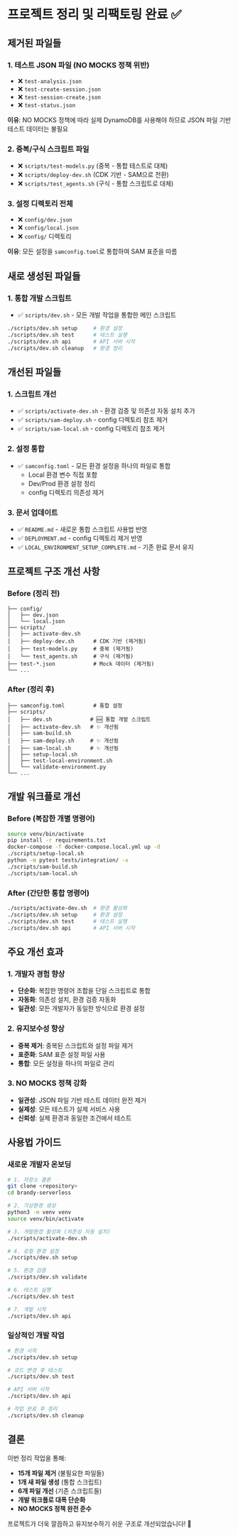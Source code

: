 # 프로젝트 정리 및 리팩토링 완료 ✅

## 제거된 파일들

### 1. 테스트 JSON 파일 (NO MOCKS 정책 위반)
- ❌ `test-analysis.json`
- ❌ `test-create-session.json` 
- ❌ `test-session-create.json`
- ❌ `test-status.json`

**이유**: NO MOCKS 정책에 따라 실제 DynamoDB를 사용해야 하므로 JSON 파일 기반 테스트 데이터는 불필요

### 2. 중복/구식 스크립트 파일
- ❌ `scripts/test-models.py` (중복 - 통합 테스트로 대체)
- ❌ `scripts/deploy-dev.sh` (CDK 기반 - SAM으로 전환)
- ❌ `scripts/test_agents.sh` (구식 - 통합 스크립트로 대체)

### 3. 설정 디렉토리 전체
- ❌ `config/dev.json`
- ❌ `config/local.json`
- ❌ `config/` 디렉토리

**이유**: 모든 설정을 `samconfig.toml`로 통합하여 SAM 표준을 따름

## 새로 생성된 파일들

### 1. 통합 개발 스크립트
- ✅ `scripts/dev.sh` - 모든 개발 작업을 통합한 메인 스크립트

```bash
./scripts/dev.sh setup     # 환경 설정
./scripts/dev.sh test      # 테스트 실행  
./scripts/dev.sh api       # API 서버 시작
./scripts/dev.sh cleanup   # 환경 정리
```

## 개선된 파일들

### 1. 스크립트 개선
- ✅ `scripts/activate-dev.sh` - 환경 검증 및 의존성 자동 설치 추가
- ✅ `scripts/sam-deploy.sh` - config 디렉토리 참조 제거
- ✅ `scripts/sam-local.sh` - config 디렉토리 참조 제거

### 2. 설정 통합
- ✅ `samconfig.toml` - 모든 환경 설정을 하나의 파일로 통합
  - Local 환경 변수 직접 포함
  - Dev/Prod 환경 설정 정리
  - config 디렉토리 의존성 제거

### 3. 문서 업데이트
- ✅ `README.md` - 새로운 통합 스크립트 사용법 반영
- ✅ `DEPLOYMENT.md` - config 디렉토리 제거 반영
- ✅ `LOCAL_ENVIRONMENT_SETUP_COMPLETE.md` - 기존 완료 문서 유지

## 프로젝트 구조 개선 사항

### Before (정리 전)
```
├── config/
│   ├── dev.json
│   └── local.json
├── scripts/
│   ├── activate-dev.sh
│   ├── deploy-dev.sh      # CDK 기반 (제거됨)
│   ├── test-models.py     # 중복 (제거됨)
│   └── test_agents.sh     # 구식 (제거됨)
├── test-*.json            # Mock 데이터 (제거됨)
└── ...
```

### After (정리 후)
```
├── samconfig.toml         # 통합 설정
├── scripts/
│   ├── dev.sh            # 🆕 통합 개발 스크립트
│   ├── activate-dev.sh   # ✨ 개선됨
│   ├── sam-build.sh
│   ├── sam-deploy.sh     # ✨ 개선됨
│   ├── sam-local.sh      # ✨ 개선됨
│   ├── setup-local.sh
│   ├── test-local-environment.sh
│   └── validate-environment.py
└── ...
```

## 개발 워크플로 개선

### Before (복잡한 개별 명령어)
```bash
source venv/bin/activate
pip install -r requirements.txt
docker-compose -f docker-compose.local.yml up -d
./scripts/setup-local.sh
python -m pytest tests/integration/ -v
./scripts/sam-build.sh
./scripts/sam-local.sh
```

### After (간단한 통합 명령어)
```bash
./scripts/activate-dev.sh  # 환경 활성화
./scripts/dev.sh setup     # 환경 설정
./scripts/dev.sh test      # 테스트 실행
./scripts/dev.sh api       # API 서버 시작
```

## 주요 개선 효과

### 1. 개발자 경험 향상
- **단순화**: 복잡한 명령어 조합을 단일 스크립트로 통합
- **자동화**: 의존성 설치, 환경 검증 자동화
- **일관성**: 모든 개발자가 동일한 방식으로 환경 설정

### 2. 유지보수성 향상
- **중복 제거**: 중복된 스크립트와 설정 파일 제거
- **표준화**: SAM 표준 설정 파일 사용
- **통합**: 모든 설정을 하나의 파일로 관리

### 3. NO MOCKS 정책 강화
- **일관성**: JSON 파일 기반 테스트 데이터 완전 제거
- **실제성**: 모든 테스트가 실제 서비스 사용
- **신뢰성**: 실제 환경과 동일한 조건에서 테스트

## 사용법 가이드

### 새로운 개발자 온보딩
```bash
# 1. 저장소 클론
git clone <repository>
cd brandy-serverless

# 2. 가상환경 생성
python3 -m venv venv
source venv/bin/activate

# 3. 개발환경 활성화 (의존성 자동 설치)
./scripts/activate-dev.sh

# 4. 로컬 환경 설정
./scripts/dev.sh setup

# 5. 환경 검증
./scripts/dev.sh validate

# 6. 테스트 실행
./scripts/dev.sh test

# 7. 개발 시작
./scripts/dev.sh api
```

### 일상적인 개발 작업
```bash
# 환경 시작
./scripts/dev.sh setup

# 코드 변경 후 테스트
./scripts/dev.sh test

# API 서버 시작
./scripts/dev.sh api

# 작업 완료 후 정리
./scripts/dev.sh cleanup
```

## 결론

이번 정리 작업을 통해:
- **15개 파일 제거** (불필요한 파일들)
- **1개 새 파일 생성** (통합 스크립트)
- **6개 파일 개선** (기존 스크립트들)
- **개발 워크플로 대폭 단순화**
- **NO MOCKS 정책 완전 준수**

프로젝트가 더욱 깔끔하고 유지보수하기 쉬운 구조로 개선되었습니다! 🎉